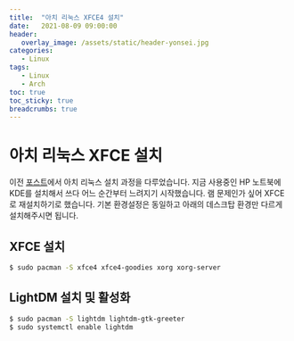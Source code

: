 ```yaml
---
title:  "아치 리눅스 XFCE4 설치"
date:   2021-08-09 09:00:00
header:
   overlay_image: /assets/static/header-yonsei.jpg
categories: 
   - Linux
tags:
   - Linux
   - Arch
toc: true
toc_sticky: true
breadcrumbs: true
---
```


# 아치 리눅스 XFCE 설치

이전 [포스트](https://sjoon-oh.github.io/archivers/arch-installation)에서 아치 리눅스 설치 과정을 다루었습니다. 지금 사용중인 HP 노트북에 KDE를 설치해서 쓰다 어느 순간부터 느려지기 시작했습니다. 램 문제인가 싶어 XFCE로 재설치하기로 했습니다. 기본 환경설정은 동일하고 아래의 데스크탑 환경만 다르게 설치해주시면 됩니다.

<!-- more -->

## XFCE 설치

```bash
$ sudo pacman -S xfce4 xfce4-goodies xorg xorg-server
```

## LightDM 설치 및 활성화

```bash
$ sudo pacman -S lightdm lightdm-gtk-greeter
$ sudo systemctl enable lightdm
```